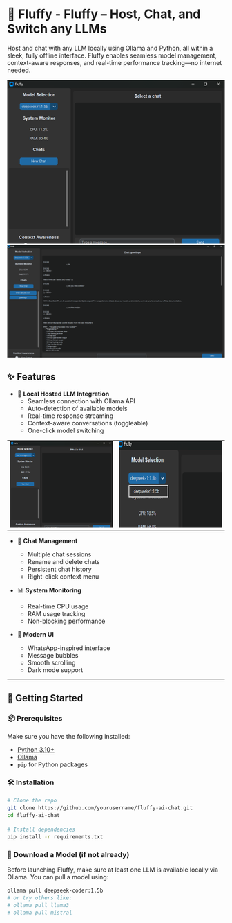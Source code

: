 # 📱 Fluffy - Fluffy – Host, Chat, and Switch any LLMs

Host and chat with any LLM locally using Ollama and Python, all within a sleek, fully offline interface. Fluffy enables seamless model management, context-aware responses, and real-time performance tracking—no internet needed.


  <tr>
    <td><img src="screenshots/main.png" alt="Fluffy main blank"></td>
    <td><img src="screenshots/main1.png" alt="Fluffy main"></td>
  </tr>



## ✨ Features

- 🤖 **Local Hosted LLM Integration**
  - Seamless connection with Ollama API
  - Auto-detection of available models
  - Real-time response streaming
  - Context-aware conversations (toggleable)
  - One-click model switching
<table>
  <tr>
    <td><img src="screenshots/Detect Available Models.png" alt="Model error" height="200" width="355"></td>
    <td><img src="screenshots/Select model.png" alt="Choose model" height="200" width="355"></td>
  </tr>
</table>
  

- 💬 **Chat Management**
  - Multiple chat sessions
  - Rename and delete chats
  - Persistent chat history
  - Right-click context menu

- 📊 **System Monitoring**
  - Real-time CPU usage
  - RAM usage tracking
  - Non-blocking performance

- 🎨 **Modern UI**
  - WhatsApp-inspired interface
  - Message bubbles
  - Smooth scrolling
  - Dark mode support


---

## 🚀 Getting Started

### 📦 Prerequisites

Make sure you have the following installed:

- [Python 3.10+](https://www.python.org/)
- [Ollama](https://ollama.com/)
- `pip` for Python packages

### 🛠️ Installation

```bash
# Clone the repo
git clone https://github.com/yourusername/fluffy-ai-chat.git
cd fluffy-ai-chat

# Install dependencies
pip install -r requirements.txt
```

### 🧠 Download a Model (if not already)

Before launching Fluffy, make sure at least one LLM is available locally via Ollama. You can pull a model using:

```bash
ollama pull deepseek-coder:1.5b
# or try others like:
# ollama pull llama3
# ollama pull mistral
